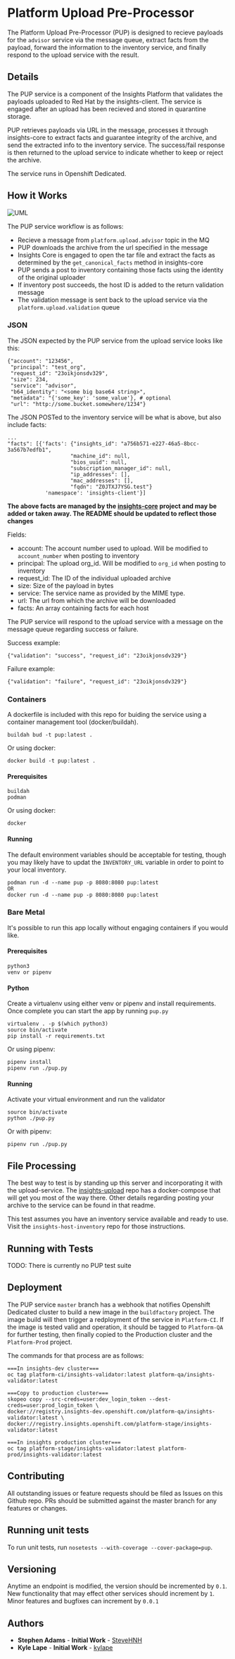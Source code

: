 # Platform Upload Pre-Processor

The Platform Upload Pre-Processor (PUP) is designed to recieve payloads for the `advisor` service
via the message queue, extract facts from the payload, forward the information to the inventory
service, and finally respond to the upload service with the result.

## Details

The PUP service is a component of the Insights Platform that validates the payloads uploaded
to Red Hat by the insights-client. The service is engaged after an upload has been recieved and stored in
quarantine storage.

PUP retrieves payloads via URL in the message, processes it through
insights-core to extract facts and guarantee integrity of the archive, and send the extracted info to the inventory service. 
The success/fail response is then returned to the upload service to indicate whether to keep or reject the archive.

The service runs in Openshift Dedicated.

## How it Works

![UML](http://www.plantuml.com/plantuml/png/VLHHJzim47xFhpXbhr31O3nK4q8JG-nXKpVO4qMHwrnQRuwT-IvbNPN_FfyJMZO8aI39Tv-_-_nTt0jY5RYjRSQ6BSBi-mncmMiaCcu9LzO_PEXYRGEDLLpvK4_QndfLJbIvDkJ3M7cjh2aL6--oHWKssZJACJHjysm5ROYnReAlZCL_sAk5oKRw7fv7gIdKjCo-U4O8PhbYyDMOpobiyu2_MYGkJ9bF8LSBNHw_FJdD3-OkLrhxrh7WHt8T9xG9neaLAxXmtvqbdCmV54ZkXN75OiD8VGN3skXKB97Ok1G1372YQCMuz64Z7Danx02fjY4rMxJw9t8XRu8kpawZwpwuL5Q4Jw22E3fT9cgDh4h5AjAstTnrMSnf2ElIFpZ9X405lJ9hX2huUkvkJg3lzuJxyJS7fPcWIl-5-BXgxXuChy0uaipfKFk0cR8Cr6hvSZA8LrAAyvl2p1C3-yXVe-EuJrWR1TUtjxD4_6zwRJEik5Iifd2tpPC1sSt-gUlkqzgeFzZzXjHuHzWRlVxmQQzjiH9f8Uzv8iUUqsIF9JOCmGSHFvAt563gJgoutU4hJnoVtykz-47UGOeY6JlO9HBdSW3oXwmdvzrzDsBc1b6iWchCX1hKKFa0jGy89R8ozacIBnyMaN0bz1WCuFEiFtyTItgRzsTXnu_Mny_3QmUezr0C7leXPMXb8ihODk3ZNkxUYDxLrRriQkmt8ntivwdrdb-piPUGqj0wZqvScRsSuV2LIh-Bo6fh-nS0 "PUP Processing Flow")

The PUP service workflow is as follows:

  - Recieve a message from `platform.upload.advisor` topic in the MQ
  - PUP downloads the archive from the url specified in the message
  - Insights Core is engaged to open the tar file and extract the facts as determined by the `get_canonical_facts` method in insights-core
  - PUP sends a post to inventory containing those facts using the identity of the original uploader
  - If inventory post succeeds, the host ID is added to the return validation message
  - The validation message is sent back to the upload service via the `platform.upload.validation` queue

### JSON

The JSON expected by the PUP service from the upload service looks like this:

```
{"account": "123456",
 "principal": "test_org",
 "request_id": "23oikjonsdv329",
 "size": 234,
 "service": "advisor",
 "b64_identity": "<some big base64 string>",
 "metadata": "{'some_key': 'some_value'}, # optional
 "url": "http://some.bucket.somewhere/1234"}
```

The JSON POSTed to the inventory service will be what is above, but also include facts:

```
...
"facts": [{'facts': {"insights_id": "a756b571-e227-46a5-8bcc-3a567b7edfb1",
                    "machine_id": null,
                    "bios_uuid": null,
                    "subscription_manager_id": null,
                    "ip_addresses": [],
                    "mac_addresses": [],
                    "fqdn": "Z0JTXJ7YSG.test"}
            'namespace': 'insights-client'}]
```

**The above facts are managed by the [insights-core](https://www.github.com/RedHatInsights/insights-core) project and may be added or taken away. The README should be updated to reflect those
changes**

Fields:

  - account: The account number used to upload. Will be modified to `account_number` when posting to inventory
  - principal: The upload org_id. Will be modified to `org_id` when posting to inventory
  - request_id: The ID of the individual uploaded archive
  - size: Size of the payload in bytes
  - service: The service name as provided by the MIME type. 
  - url: The url from which the archive will be downloaded
  - facts: An array containing facts for each host
  
The PUP service will respond to the upload service with a message on the message queue regarding success or failure.

Success example:

    {"validation": "success", "request_id": "23oikjonsdv329"}

Failure example:

    {"validation": "failure", "request_id": "23oikjonsdv329"}

### Containers

A dockerfile is included with this repo for buiding the service using a container management tool (docker/buildah).

    buildah bud -t pup:latest .

Or using docker:

    docker build -t pup:latest .

#### Prerequisites

    buildah
    podman

Or using docker:

    docker

#### Running

The default environment variables should be acceptable for testing, though you may likely have to updat the `INVENTORY_URL` variable in order to point to your local inventory.

    podman run -d --name pup -p 8080:8080 pup:latest
    OR
    docker run -d --name pup -p 8080:8080 pup:latest

### Bare Metal

It's possible to run this app locally without engaging containers if you would like.

#### Prerequisites

    python3
    venv or pipenv

#### Python

Create a virtualenv using either venv or pipenv and install requirements. Once complete you can start the app by running `pup.py`

    virtualenv . -p $(which python3)
    source bin/activate
    pip install -r requirements.txt

Or using pipenv:

    pipenv install
    pipenv run ./pup.py

#### Running

Activate your virtual environment and run the validator

    source bin/activate
    python ./pup.py

Or with pipenv:

    pipenv run ./pup.py

## File Processing

The best way to test is by standing up this server and incorporating it with the upload-service. The [insights-upload](https://www.github.com/RedHatInsights/insights-upload) repo has a docker-compose that will get you most of the way there. Other details regarding
posting your archive to the service can be found in that readme.

This test assumes you have an inventory service available and ready to use. Visit the `insights-host-inventory` repo for those instructions. 

## Running with Tests

TODO: There is currently no PUP test suite

## Deployment

The PUP service `master` branch has a webhook that notifies Openshift Dedicated cluster to build a new image in the `buildfactory` project. The image build will then trigger a redployment of the service in `Platform-CI`. If the image is tested valid and operation, it should be tagged to `Platform-QA` for further testing, then finally copied to the Production cluster and the `Platform-Prod` project.

The commands for that process are as follows:

    ===In insights-dev cluster===
    oc tag platform-ci/insights-validator:latest platform-qa/insights-validator:latest
    
    ===Copy to production cluster===
    skopeo copy --src-creds=user:dev_login_token --dest-creds=user:prod_login_token \
    docker://registry.insights-dev.openshift.com/platform-qa/insights-validator:latest \
    docker://registry.insights.openshift.com/platform-stage/insights-validator:latest

    ===In insights production cluster===
    oc tag platform-stage/insights-validator:latest platform-prod/insights-validator:latest

## Contributing

All outstanding issues or feature requests should be filed as Issues on this Github repo. PRs should be submitted against the master branch for any features or changes.

## Running unit tests

To run unit tests, run `nosetests --with-coverage --cover-package=pup`.

## Versioning

Anytime an endpoint is modified, the version should be incremented by `0.1`. New functionality that may effect other services should increment by `1`. Minor features and bugfixes can increment by `0.0.1`

## Authors

* **Stephen Adams** - **Initial Work** - [SteveHNH](https://github.com/SteveHNH)
* **Kyle Lape** - **Initial Work** - [kylape](https://github.com/kylape)
